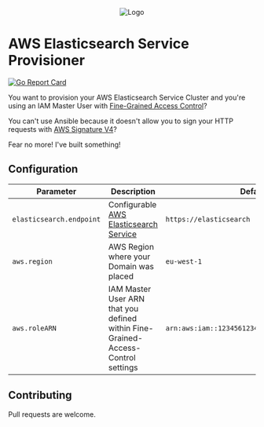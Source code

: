 <p align="center"><img src="https://storage.googleapis.com/gopherizeme.appspot.com/gophers/8b1d3e63f2013bf48b04c906312dc358f6f916e3.png" alt="Logo"></p>

# AWS Elasticsearch Service Provisioner

[![Go Report Card](https://goreportcard.com/badge/github.com/r3kzi/aws-elasticsearch-provisioner)](https://goreportcard.com/report/github.com/r3kzi/aws-elasticsearch-provisioner)

You want to provision your AWS Elasticsearch Service Cluster and you're using an IAM Master User with 
[Fine-Grained Access Control](https://docs.aws.amazon.com/elasticsearch-service/latest/developerguide/fgac.html)?

You can't use Ansible because it doesn't allow you to sign your HTTP requests with 
[AWS Signature V4](https://docs.aws.amazon.com/general/latest/gr/signature-version-4.html)?

Fear no more! I've built something!

## Configuration

| Parameter                 | Description                                                                               | Default                                           |
|---------------------------|-------------------------------------------------------------------------------------------|---------------------------------------------------|
| `elasticsearch.endpoint`  | Configurable [AWS Elasticsearch Service](https://aws.amazon.com/de/elasticsearch-service) | `https://elasticsearch`                           |
| `aws.region`              | AWS Region where your Domain was placed                                                   | `eu-west-1`                                       |
| `aws.roleARN`             | IAM Master User ARN that you defined within Fine-Grained-Access-Control settings          | `arn:aws:iam::123456123456:role/IAMMasterUser`    |

## Contributing

Pull requests are welcome.